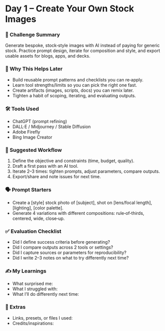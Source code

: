# Day 1 – Create Your Own Stock Images

### 📝 Challenge Summary
Generate bespoke, stock‑style images with AI instead of paying for generic stock. Practice prompt design, iterate for composition and style, and export usable assets for blogs, apps, and decks.

### 🧩 Why This Helps Later
- Build reusable prompt patterns and checklists you can re‑apply.
- Learn tool strengths/limits so you can pick the right one fast.
- Create artifacts (images, scripts, docs) you can remix later.
- Tighten a habit of scoping, iterating, and evaluating outputs.

### 🛠 Tools Used
- ChatGPT (prompt refining)
- DALL·E / Midjourney / Stable Diffusion
- Adobe Firefly
- Bing Image Creator

### 🧪 Suggested Workflow
1. Define the objective and constraints (time, budget, quality).
2. Draft a first pass with an AI tool.
3. Iterate 2–3 times: tighten prompts, adjust parameters, compare outputs.
4. Export/share and note issues for next time.

### 🗣 Prompt Starters
- Create a [style] stock photo of [subject], shot on [lens/focal length], [lighting], [color palette].
- Generate 4 variations with different compositions: rule‑of‑thirds, centered, wide, close‑up.

### ✅ Evaluation Checklist
- Did I define success criteria before generating?
- Did I compare outputs across 2 tools or settings?
- Did I capture sources or parameters for reproducibility?
- Did I write 2–3 notes on what to try differently next time?

### ✍️ My Learnings
- What surprised me:
- What I struggled with:
- What I’ll do differently next time:

### 📎 Extras
- Links, presets, or files I used:
- Credits/inspirations:
